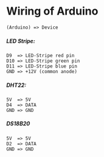 # Wiring of Arduino

```
(Arduino) => Device
```
##### LED Stripe:
```
D9  => LED-Stripe red pin
D10 => LED-Stripe green pin
D11 => LED-Stripe blue pin
GND => +12V (common anode)
```

##### DHT22:
```
5V  => 5V
D4  => DATA
GND => GND
```

##### DS18B20
```
5V  => 5V
D2  => DATA
GND => GND
```
